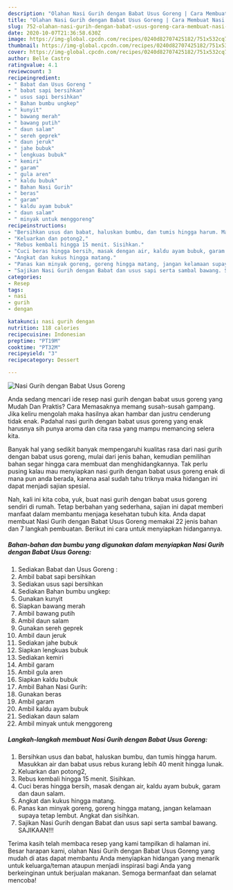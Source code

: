 ```yaml
---
description: "Olahan Nasi Gurih dengan Babat Usus Goreng | Cara Membuat Nasi Gurih dengan Babat Usus Goreng Yang Menggugah Selera"
title: "Olahan Nasi Gurih dengan Babat Usus Goreng | Cara Membuat Nasi Gurih dengan Babat Usus Goreng Yang Menggugah Selera"
slug: 752-olahan-nasi-gurih-dengan-babat-usus-goreng-cara-membuat-nasi-gurih-dengan-babat-usus-goreng-yang-menggugah-selera
date: 2020-10-07T21:36:58.630Z
image: https://img-global.cpcdn.com/recipes/0240d82707425182/751x532cq70/nasi-gurih-dengan-babat-usus-goreng-foto-resep-utama.jpg
thumbnail: https://img-global.cpcdn.com/recipes/0240d82707425182/751x532cq70/nasi-gurih-dengan-babat-usus-goreng-foto-resep-utama.jpg
cover: https://img-global.cpcdn.com/recipes/0240d82707425182/751x532cq70/nasi-gurih-dengan-babat-usus-goreng-foto-resep-utama.jpg
author: Belle Castro
ratingvalue: 4.1
reviewcount: 3
recipeingredient:
- " Babat dan Usus Goreng "
- " babat sapi bersihkan"
- " usus sapi bersihkan"
- " Bahan bumbu ungkep"
- " kunyit"
- " bawang merah"
- " bawang putih"
- " daun salam"
- " sereh geprek"
- " daun jeruk"
- " jahe bubuk"
- " lengkuas bubuk"
- " kemiri"
- " garam"
- " gula aren"
- " kaldu bubuk"
- " Bahan Nasi Gurih"
- " beras"
- " garam"
- " kaldu ayam bubuk"
- " daun salam"
- " minyak untuk menggoreng"
recipeinstructions:
- "Bersihkan usus dan babat, haluskan bumbu, dan tumis hingga harum. Masukkan air dan babat usus rebus kurang lebih 40 menit hingga lunak."
- "Keluarkan dan potong2,"
- "Rebus kembali hingga 15 menit. Sisihkan."
- "Cuci beras hingga bersih, masak dengan air, kaldu ayam bubuk, garam dan daun salam."
- "Angkat dan kukus hingga matang."
- "Panas kan minyak goreng, goreng hingga matang, jangan kelamaan supaya tetap lembut. Angkat dan sisihkan."
- "Sajikan Nasi Gurih dengan Babat dan usus sapi serta sambal bawang. SAJIKAAN!!!"
categories:
- Resep
tags:
- nasi
- gurih
- dengan

katakunci: nasi gurih dengan 
nutrition: 118 calories
recipecuisine: Indonesian
preptime: "PT19M"
cooktime: "PT32M"
recipeyield: "3"
recipecategory: Dessert

---
```



![Nasi Gurih dengan Babat Usus Goreng](https://img-global.cpcdn.com/recipes/0240d82707425182/751x532cq70/nasi-gurih-dengan-babat-usus-goreng-foto-resep-utama.jpg)

Anda sedang mencari ide resep nasi gurih dengan babat usus goreng yang Mudah Dan Praktis? Cara Memasaknya memang susah-susah gampang. Jika keliru mengolah maka hasilnya akan hambar dan justru cenderung tidak enak. Padahal nasi gurih dengan babat usus goreng yang enak harusnya sih punya aroma dan cita rasa yang mampu memancing selera kita.



Banyak hal yang sedikit banyak mempengaruhi kualitas rasa dari nasi gurih dengan babat usus goreng, mulai dari jenis bahan, kemudian pemilihan bahan segar hingga cara membuat dan menghidangkannya. Tak perlu pusing kalau mau menyiapkan nasi gurih dengan babat usus goreng enak di mana pun anda berada, karena asal sudah tahu triknya maka hidangan ini dapat menjadi sajian spesial.


Nah, kali ini kita coba, yuk, buat nasi gurih dengan babat usus goreng sendiri di rumah. Tetap berbahan yang sederhana, sajian ini dapat memberi manfaat dalam membantu menjaga kesehatan tubuh kita. Anda dapat membuat Nasi Gurih dengan Babat Usus Goreng memakai 22 jenis bahan dan 7 langkah pembuatan. Berikut ini cara untuk menyiapkan hidangannya.

<!--inarticleads1-->

##### Bahan-bahan dan bumbu yang digunakan dalam menyiapkan Nasi Gurih dengan Babat Usus Goreng:

1. Sediakan  Babat dan Usus Goreng :
1. Ambil  babat sapi bersihkan
1. Sediakan  usus sapi bersihkan
1. Sediakan  Bahan bumbu ungkep:
1. Gunakan  kunyit
1. Siapkan  bawang merah
1. Ambil  bawang putih
1. Ambil  daun salam
1. Gunakan  sereh geprek
1. Ambil  daun jeruk
1. Sediakan  jahe bubuk
1. Siapkan  lengkuas bubuk
1. Sediakan  kemiri
1. Ambil  garam
1. Ambil  gula aren
1. Siapkan  kaldu bubuk
1. Ambil  Bahan Nasi Gurih:
1. Gunakan  beras
1. Ambil  garam
1. Ambil  kaldu ayam bubuk
1. Sediakan  daun salam
1. Ambil  minyak untuk menggoreng




<!--inarticleads2-->

##### Langkah-langkah membuat Nasi Gurih dengan Babat Usus Goreng:

1. Bersihkan usus dan babat, haluskan bumbu, dan tumis hingga harum. Masukkan air dan babat usus rebus kurang lebih 40 menit hingga lunak.
1. Keluarkan dan potong2,
1. Rebus kembali hingga 15 menit. Sisihkan.
1. Cuci beras hingga bersih, masak dengan air, kaldu ayam bubuk, garam dan daun salam.
1. Angkat dan kukus hingga matang.
1. Panas kan minyak goreng, goreng hingga matang, jangan kelamaan supaya tetap lembut. Angkat dan sisihkan.
1. Sajikan Nasi Gurih dengan Babat dan usus sapi serta sambal bawang. SAJIKAAN!!!




Terima kasih telah membaca resep yang kami tampilkan di halaman ini. Besar harapan kami, olahan Nasi Gurih dengan Babat Usus Goreng yang mudah di atas dapat membantu Anda menyiapkan hidangan yang menarik untuk keluarga/teman ataupun menjadi inspirasi bagi Anda yang berkeinginan untuk berjualan makanan. Semoga bermanfaat dan selamat mencoba!
